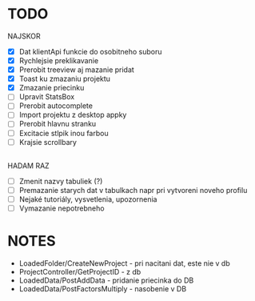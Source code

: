 # TODO

NAJSKOR

- [x] Dat klientApi funkcie do osobitneho suboru
- [x] Rychlejsie preklikavanie
- [x] Prerobit treeview aj mazanie pridat
- [x] Toast ku zmazaniu projektu
- [x] Zmazanie priecinku
- [ ] Upravit StatsBox
- [ ] Prerobit autocomplete
- [ ] Import projektu z desktop appky
- [ ] Prerobit hlavnu stranku
- [ ] Excitacie stlpik inou farbou
- [ ] Krajsie scrollbary

<!-- Vytvorenie pomocnych filov na funkcie

- [ ] Tokenu
- [ ] Nahravanie projektov
- [ ] Rozdelenie do komponentov -->

##

HADAM RAZ

- [ ] Zmenit nazvy tabuliek (?)
- [ ] Premazanie starych dat v tabulkach napr pri vytvoreni noveho profilu
- [ ] Nejaké tutoriály, vysvetlenia, upozornenia
- [ ] Vymazanie nepotrebneho

# NOTES

- LoadedFolder/CreateNewProject - pri nacitani dat, este nie v db
- ProjectController/GetProjectID - z db
- LoadedData/PostAddData - pridanie priecinka do DB
- LoadedData/PostFactorsMultiply - nasobenie v DB

